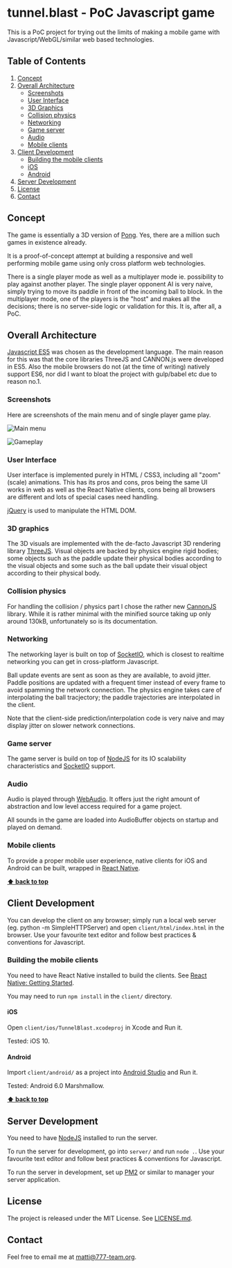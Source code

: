 # tunnel.blast - PoC Javascript game

This is a PoC project for trying out the limits of making a mobile game with Javascript/WebGL/similar web based technologies.

## Table of Contents

1. [Concept](#concept)
1. [Overall Architecture](#overall-architecture)
	* [Screenshots](#screenshots)
	* [User Interface](#user-interface)
	* [3D Graphics](#3d-graphics)
	* [Collision physics](#collision-physics)
	* [Networking](#networking)
	* [Game server](#game-server)
	* [Audio](#audio)
	* [Mobile clients](#mobile-clients)
2. [Client Development](#client-development)
	* [Building the mobile clients](#building-the-mobile-clients)
	* [iOS](#ios)
	* [Android](#android)
3. [Server Development](#server-development)
4. [License](#license)
4. [Contact](#contact)

	
## Concept 

The game is essentially a 3D version of [Pong](https://en.wikipedia.org/wiki/Pong). Yes, there are a million such games in existence already. 

It is a proof-of-concept attempt at building a responsive and well performing mobile game using only cross platform web technologies.

There is a single player mode as well as a multiplayer mode ie. possibility to play against another player. The single player opponent AI is very naive, simply trying to move its paddle in front of the incoming ball to block. In the multiplayer mode, one of the players is the "host" and makes all the decisions; there is no server-side logic or validation for this. It is, after all, a PoC.

## Overall Architecture

[Javascript ES5](https://en.wikipedia.org/wiki/ECMAScript#5th_Edition) was chosen as the development language. The main reason for this was that the core libraries ThreeJS and CANNON.js were developed in ES5. Also the mobile browsers do not (at the time of writing) natively support ES6, nor did I want to bloat the project with gulp/babel etc due to reason no.1.

### Screenshots

Here are screenshots of the main menu and of single player game play.

![Main menu](https://bytebucket.org/mdahlbom/tunnel-blast/raw/eac2ba2b825d5e46b2dac7c02de0f1b58027a3ae/assets/screenshots/screenshot1.png)

![Gameplay](https://bytebucket.org/mdahlbom/tunnel-blast/raw/eac2ba2b825d5e46b2dac7c02de0f1b58027a3ae/assets/screenshots/screenshot2.png)


### User Interface

User interface is implemented purely in HTML / CSS3, including all "zoom" (scale) animations. This has its pros and cons, pros being the same UI works in web as well as the React Native clients, cons being all browsers are different and lots of special cases need handling.

[jQuery](http://jquery.org/) is used to manipulate the HTML DOM.

### 3D graphics

The 3D visuals are implemented with the de-facto Javascript 3D rendering library [ThreeJS](https://threejs.org/). Visual objects are backed by physics engine rigid bodies; some objects such as the paddle update their physical bodies according to the visual objects and some such as the ball update their visual object according to their physical body.

### Collision physics 

For handling the collision / physics part I chose the rather new [CannonJS](http://www.cannonjs.org/) library. While it is rather minimal with the minified source taking up only around 130kB, unfortunately so is its documentation.

### Networking

The networking layer is built on top of [SocketIO](http://socket.io/), which is closest to realtime networking you can get in cross-platform Javascript.

Ball update events are sent as soon as they are available, to avoid jitter. Paddle positions are updated with a frequent timer instead of every frame to avoid spamming the network connection. The physics engine takes care of interpolating the ball tracjectory; the paddle trajectories are interpolated in the client. 

Note that the client-side prediction/interpolation code is very naive and may display jitter on slower network connections.

### Game server

The game server is build on top of [NodeJS](https://nodejs.org/en/) for its IO scalability characteristics and [SocketIO](http://socket.io/) support.


### Audio

Audio is played through [WebAudio](https://developer.mozilla.org/en-US/docs/Web/API/Web_Audio_API). It offers just the right amount of abstraction and low level access required for a game project.

All sounds in the game are loaded into AudioBuffer objects on startup and played on demand. 

### Mobile clients

To provide a proper mobile user experience, native clients for iOS and Android can be built, wrapped in [React Native](https://facebook.github.io/react-native/). 

**[⬆ back to top](#table-of-contents)**

## Client Development

You can develop the client on any browser; simply run a local web server (eg. python -m SimpleHTTPServer) and open ```client/html/index.html``` in the browser. Use your favourite text editor and follow best practices & conventions for Javascript.

### Building the mobile clients

You need to have React Native installed to build the clients. See [React Native: Getting Started](https://facebook.github.io/react-native/docs/getting-started.html).

You may need to run ```npm install``` in the ```client/``` directory.

#### iOS

Open ```client/ios/TunnelBlast.xcodeproj``` in Xcode and Run it.

Tested: iOS 10.

#### Android

Import ```client/android/``` as a project into [Android Studio](https://developer.android.com/studio/) and Run it.

Tested: Android 6.0 Marshmallow.

**[⬆ back to top](#table-of-contents)**

## Server Development

You need to have [NodeJS](https://nodejs.org/en/) installed to run the server.

To run the server for development, go into ```server/``` and run ```node .```.  Use your favourite text editor and follow best practices & conventions for Javascript.

To run the server in development, set up [PM2](https://github.com/Unitech/pm2) or similar to manager your server application.

## License

The project is released under the MIT License. See [LICENSE.md](LICENSE.md). 

## Contact

Feel free to email me at matti@777-team.org.
